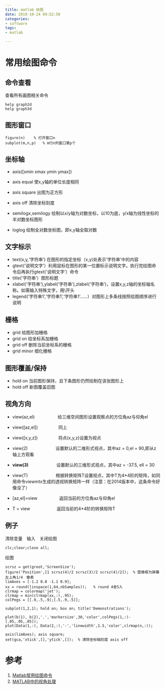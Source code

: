 ```yaml
---
title: matlab 绘图
date: 2019-10-24 09:52:50
categories:
- software
tags:
- matlab

---
```

# 常用绘图命令
## 命令查看
查看所有画图相关命令

    help graph2d
    help graph3d
## 图形窗口
    figure(n)    % 打开窗口n
    subplot(m,n,p)   % m行n列窗口第p个
## 坐标轴
- axis([xmin xmax ymin ymax])

- axis equal 使x,y轴的单位长度相同

- axis square 出图为正方形

- axis off 清除坐标刻度

- semilogx,semilogy 绘制以x/y轴为对数坐标，以10为底，y/x轴为线性坐标的半对数坐标图形

- loglog 绘制全对数坐标图，即x,y轴全取对数   
## 文字标示
- text(x,y,‘字符串’) 在图形的指定坐标（x,y)处表示’字符串’中的内容
- gtext('说明文字’）利用鼠标在图形的某一位置标示说明文字。执行完绘图命令后再执行gtext('说明文字‘）命令
- title('字符串’）图形标题
- xlabel('字符串‘),ylabel(‘字符串’),zlabel('字符串’)，设置x,y,z轴的坐标轴名称。如需输入特殊文字，用\开头
- legend(‘字符串1’,‘字符串1’,‘字符串1’……）对图形上多条线按照绘图顺序进行说明 
## 栅格
- grid 给图形加栅格
- grid on 给坐标系加栅格
- grid off 删除当前坐标系的栅格
- grid minor  细化栅格
## 图形覆盖/保持
- hold on 当前图形保持，且下条图形仍然绘制在该张图形上
- hold off 新图覆盖旧图 
## 视角方向

- view(az,el)                   给三维空间图形设置观察点的方位角az与仰角el

- view([az,el])                 同上

- view([x,y,z])                 将点(x,y,z)设置为视点

- view(2)                       设置默认的二维形式视点，其中az = 0,el = 90,即从z轴上方观看

- **view(3)**                       设置默认的三维形式视点，其中az = -37.5, ell = 30

- view(T)                       根据转换矩阵T设置视点，其中T为4*4阶的矩阵，如同用命令viewmtx生成的透视转换矩阵一样（注意：在2014版本中，这条命令好像没了）

- [az,el]=view                  返回当前的方位角az与仰角el

- T = view                      返回当前的4*4阶的转换矩阵T
## 例子
清除变量　输入　关闭绘图
   
    clc;clear;close all;    
绘图

    scrsz = get(groot,'ScreenSize');
    figure('Position',[1 scrsz(4)/2 scrsz(3)/2 scrsz(4)/2]);  % 图像框为屏幕左上角1/4　像素
    limAxes = [-1.2 0.8 -1.1 0.9];
    xx = round(linspace(1,64,nbSamples));   % round 4舍5入
    clrmap = colormap('jet');
    clrmap = min(clrmap(xx,:),.95);
    colPegs = [[.9,.5,.9];[.5,.9,.5]];

    subplot(1,2,1); hold on; box on; title('Demonstrations');
    
    plot(b(1), b(2),'.','markersize',30,'color',colPegs(1,:)-[.05,.05,.05]);
    plot(Data(1,:), Data(2,:),'-','linewidth',1.5,'color',clrmap(n,:));
    
    axis(limAxes); axis square; 
    set(gca,'xtick',[],'ytick',[]);  % 清除坐标轴刻度 axis off



# 参考
1. [Matlab常用绘图命令](https://blog.csdn.net/weixin_38452468/article/details/90171772)
2. [MATLAB中的视角处理](https://blog.csdn.net/seamanj/article/details/35790359)     